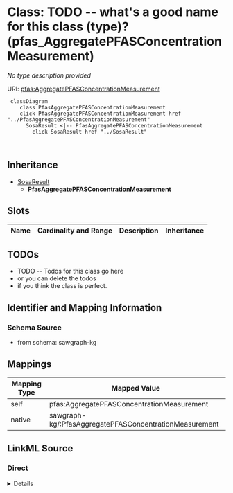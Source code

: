 

# Class: TODO -- what's a good name for this class (type)? (pfas_AggregatePFASConcentrationMeasurement)


_No type description provided_





URI: [pfas:AggregatePFASConcentrationMeasurement](http://sawgraph.spatialai.org/v1/pfas#AggregatePFASConcentrationMeasurement)






```mermaid
 classDiagram
    class PfasAggregatePFASConcentrationMeasurement
    click PfasAggregatePFASConcentrationMeasurement href "../PfasAggregatePFASConcentrationMeasurement"
      SosaResult <|-- PfasAggregatePFASConcentrationMeasurement
        click SosaResult href "../SosaResult"
      
      
```





## Inheritance
* [SosaResult](../classes/SosaResult.md)
    * **PfasAggregatePFASConcentrationMeasurement**



## Slots

| Name | Cardinality and Range | Description | Inheritance |
| ---  | --- | --- | --- |









## TODOs

* TODO -- Todos for this class go here
* or you can delete the todos
* if you think the class is perfect.

## Identifier and Mapping Information







### Schema Source


* from schema: sawgraph-kg




## Mappings

| Mapping Type | Mapped Value |
| ---  | ---  |
| self | pfas:AggregatePFASConcentrationMeasurement |
| native | sawgraph-kg/:PfasAggregatePFASConcentrationMeasurement |







## LinkML Source

<!-- TODO: investigate https://stackoverflow.com/questions/37606292/how-to-create-tabbed-code-blocks-in-mkdocs-or-sphinx -->

### Direct

<details>
```yaml
name: pfas_AggregatePFASConcentrationMeasurement
description: No type description provided
title: TODO -- what's a good name for this class (type)?
todos:
- TODO -- Todos for this class go here
- or you can delete the todos
- if you think the class is perfect.
notes:
- Class with 26293 occurences.
from_schema: sawgraph-kg
rank: 1000
is_a: sosa_Result
class_uri: pfas:AggregatePFASConcentrationMeasurement

```
</details>

### Induced

<details>
```yaml
name: pfas_AggregatePFASConcentrationMeasurement
description: No type description provided
title: TODO -- what's a good name for this class (type)?
todos:
- TODO -- Todos for this class go here
- or you can delete the todos
- if you think the class is perfect.
notes:
- Class with 26293 occurences.
from_schema: sawgraph-kg
rank: 1000
is_a: sosa_Result
class_uri: pfas:AggregatePFASConcentrationMeasurement

```
</details>